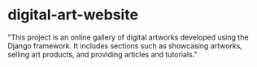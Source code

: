 # digital-art-website
 "This project is an online gallery of digital artworks developed using the Django framework. It includes sections such as showcasing artworks, selling art products, and providing articles and tutorials."
